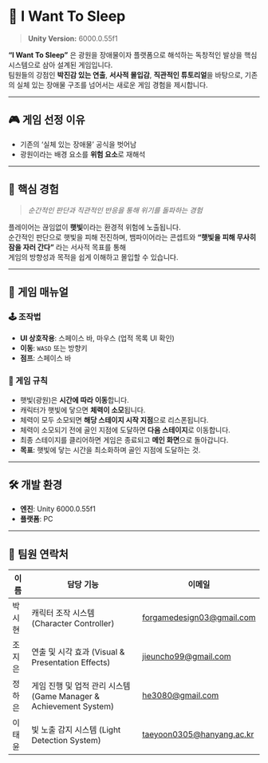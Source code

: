 # 🌙 I Want To Sleep

> **Unity Version:** 6000.0.55f1  

**“I Want To Sleep”** 은 광원을 장애물이자 플랫폼으로 해석하는 독창적인 발상을 핵심 시스템으로 삼아 설계된 게임입니다.  
팀원들의 강점인 **박진감 있는 연출**, **서사적 몰입감**, **직관적인 튜토리얼**을 바탕으로, 기존의 실체 있는 장애물 구조를 넘어서는 새로운 게임 경험을 제시합니다.

---

## 🎮 게임 선정 이유

- 기존의 ‘실체 있는 장애물’ 공식을 벗어남  
- 광원이라는 배경 요소를 **위험 요소**로 재해석  

---

## 🌌 핵심 경험

> *순간적인 판단과 직관적인 반응을 통해 위기를 돌파하는 경험*

플레이어는 끊임없이 **햇빛**이라는 환경적 위험에 노출됩니다.  
순간적인 판단으로 햇빛을 피해 전진하며, 뱀파이어라는 콘셉트와 **“햇빛을 피해 무사히 잠을 자러 간다”** 라는 서사적 목표를 통해  
게임의 방향성과 목적을 쉽게 이해하고 몰입할 수 있습니다.

---

## 📖 게임 매뉴얼

### 🕹️ 조작법
- **UI 상호작용**: 스페이스 바, 마우스 (업적 목록 UI 확인)  
- **이동**: `WASD` 또는 방향키  
- **점프**: 스페이스 바  

### 📜 게임 규칙
- 햇빛(광원)은 **시간에 따라 이동**합니다.  
- 캐릭터가 햇빛에 닿으면 **체력이 소모**됩니다.  
- 체력이 모두 소모되면 **해당 스테이지 시작 지점**으로 리스폰됩니다.  
- 체력이 소모되기 전에 골인 지점에 도달하면 **다음 스테이지**로 이동합니다.  
- 최종 스테이지를 클리어하면 게임은 종료되고 **메인 화면**으로 돌아갑니다.  
- **목표**: 햇빛에 닿는 시간을 최소화하며 골인 지점에 도달하는 것.  

---

## 🛠️ 개발 환경
- **엔진**: Unity 6000.0.55f1  
- **플랫폼**: PC

---


## 👥 팀원 연락처

| 이름   | 담당 기능 | 이메일 |
|--------|--------|-----------------------------|
| 박시현 |캐릭터 조작 시스템 (Character Controller)|forgamedesign03@gmail.com   |
| 조지은 |연출 및 시각 효과 (Visual & Presentation Effects) |jieuncho99@gmail.com        |
| 정하은 |게임 진행 및 업적 관리 시스템 (Game Manager & Achievement System) |he3080@gmail.com            |
| 이태윤 |빛 노출 감지 시스템 (Light Detection System) |taeyoon0305@hanyang.ac.kr  |

